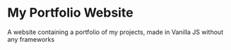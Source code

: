 # My Portfolio Website

A website containing a portfolio of my projects, made in Vanilla JS without any frameworks
